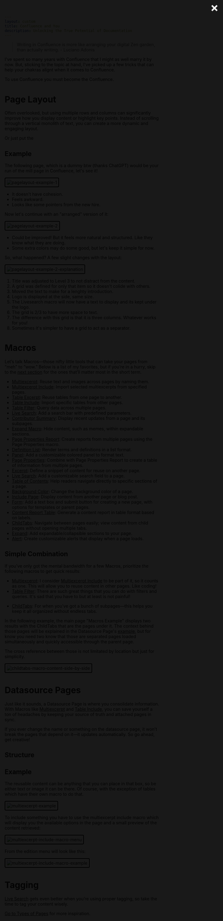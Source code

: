 ```yaml
---
layout: custom
title: Confluence and You
description: Unlocking the True Potential of Documentation
---
```


>Writing in Confluence is more like arranging your digital Zen garden, than actually writing. - Luciano Adonis

I've spent so many years with Confluence that I might as well marry it by now. But, sticking to the topic at hand, I've picked up a few tricks that can help your chakras alignt when it comes to Confluence.

To use Confluence you must become the Confluence.

# Page Layout

Often overlooked, but using multiple rows and columns can significantly improve how you display content or highlight key points.
Instead of scrolling through a vertical monolith of text, you can create a more dynamic and engaging layout.

Or just put the 

## Example
The following page, which is a dummy btw (thanks ChatGPT) would be your run of the mill page in Confluence, let's see it!

<img class="myImg" src="../images/confluence/pagelayout-example-1.png" alt="pagelayout-example-1" style="border: 2px solid #000; border-radius: 4px; padding: 5px; cursor: pointer;">

- It doesn't have cohesion.
- Feels awkward.
- Looks like some pointers from the new hire.

Now let's continue with an "arranged" version of it:

<img class="myImg" src="../images/confluence/pagelayout-example-2.png" alt="pagelayout-example-2" style="border: 2px solid #000; border-radius: 4px; padding: 5px; cursor: pointer;">

- Could be improved! But it feels more natural and structured. Like they know what they are doing.
- Some extra colors may do some good, but let's keep it simple for now.

So, what happened? A few slight changes with the layout:

<img class="myImg" src="../images/confluence/pagelayout-example-2-explanation.png" alt="pagelayout-example-2-explanation" style="border: 2px solid #000; border-radius: 4px; padding: 5px; cursor: pointer;">


1. Title was adjusted to Level 3 to not distract from the content.
2. A grid was defined for only that item so it doesn't colide with others.
3. Moved the text to make for a lenghty introduction.
4. Logo is displayed at the side, same size.
5. The Livesearch macro will now have a text to display and its kept under the logo.
6. The grid is 2/3 to have more space to text.
7. The difference with this grid is that it is three columns. Whatever works for you!
8. Sometimes it's simpler to have a grid to act as a separator.


# Macros

Let’s talk Macros—those nifty little tools that can take your pages from “meh” to “wow.” Below is a list of my favorites, but if you’re in a hurry, skip to the [next section](#simple-combination) for the ones that’ll matter most in the short term.

- [Multiexcerpt](https://confluence.atlassian.com/conf719/excerpt-macro-1157466743.html): Reuse text and images across pages by naming them.
- [Multiexcerpt Include](https://confluence.atlassian.com/conf719/excerpt-include-macro-1157466741.html): Import selected multiexcerpts from specified pages.
- [Table Excerpt](https://docs.stiltsoft.com/tfac/dc-server/how-to-use-table-excerpt-and-table-excerpt-include-macros-42241623.html): Reuse tables from one page to another.
- [Table Include](https://docs.stiltsoft.com/tfac/dc-server/how-to-use-table-excerpt-and-table-excerpt-include-macros-42241623.html): Import specific tables from other pages.
- [Table Filter](https://docs.stiltsoft.com/tfac/cloud/how-to-use-table-filter-macro-42239756.html): Query data across multiple pages.
- [Live Search](https://confluence.atlassian.com/conf719/livesearch-macro-1157466803.html): Add a search bar with predefined parameters.
- [Contributor Summary](https://confluence.atlassian.com/conf719/contributors-summary-macro-1157466730.html): Display recent updates from a page and its subpages.  
- [Expand Macro](https://confluence.atlassian.com/conf719/expand-macro-1157466749.html): Hide content, such as memes, within expandable sections.
- [Page Properties Report](https://support.atlassian.com/confluence-cloud/docs/insert-the-page-properties-report-macro/): Create reports from multiple pages using the Page Properties macro.
- [Definition List](https://www.smartics.eu/confluence/display/CONFMAC/Definition+List+Macro): Render terms and definitions in a list format.
- [Panel](https://confluence.atlassian.com/conf719/panel-macro-1157466870.html): Add a customizable colored panel to format text.
- [Page Properties](https://confluence.atlassian.com/conf719/page-properties-macro-1157466835.html): Combine with Page Properties Report to create a table of information from multiple pages.
- [Excerpt](https://confluence.atlassian.com/conf719/excerpt-macro-1157466743.html): Define a snippet of content for reuse on another page.
- [Live Search](https://confluence.atlassian.com/conf719/livesearch-macro-1157466803.html): Add a customizable search field to a page.
- [Table of Contents](https://confluence.atlassian.com/conf719/table-of-contents-macro-1157466923.html): Help readers navigate directly to specific sections of a page.
- [Background Color](https://docs.adaptavist.com/cfm4cs/latest/content-formatting-macros/background-color): Change the background color of a page.
- [Include Page](https://confluence.atlassian.com/conf85/include-page-macro-1283360210.html): Display content from another page or blog post.
- [Form](https://docs.adaptavist.com/f4cs/latest/usage/adding-a-form-to-a-page): Add a text box and submit button for creating a new page, with options for templates or parent pages.
- [Content Report Table](https://confluence.atlassian.com/conf85/content-report-table-macro-1283360159.html): Generate a content report in table format based on labels.
- [ChildTabs](https://docs.bitvoodoo.app/navitabs-tabs-for-confluence-data-center/?utm_source=bv-app&utm_medium=Editor&utm_campaign=Navitabs%20Child%20Tabs%20Macro): Navigate between pages easily; view content from child pages without opening multiple tabs.
- [Expand](https://confluence.atlassian.com/doc/expand-macro-223222352.html): Add expandable/collapsible sections to your page.
- [Alert](https://confluence.atlassian.com/doc/expand-macro-223222352.html): Create customizable alerts that display when a page loads.


## Simple Combination

If you’ve only got the mental bandwidth for a few Macros, prioritize the following macros to get quick results:

* [Multiexcerpt](https://confluence.atlassian.com/conf719/excerpt-macro-1157466743.html): I consider [Multiexcerpt Include](https://confluence.atlassian.com/conf719/excerpt-include-macro-1157466741.html) to be part of it, so it counts as one. This will allow you to reuse content in other pages. Like coding!
* [Table Filter](https://docs.stiltsoft.com/tfac/cloud/how-to-use-table-filter-macro-42239756.html): There are such great things that you can do with filters and queries. It's sad that you have to but at least is not painful!
- [ChildTabs](https://docs.bitvoodoo.app/navitabs-tabs-for-confluence-data-center/?utm_source=bv-app&utm_medium=Editor&utm_campaign=Navitabs%20Child%20Tabs%20Macro): For when you’ve got a bunch of subpages—this helps you keep it all organized without endless tabs.

In the following example, the main page "Macros Example" displays two results with the ChildTabs that are the pages under it. The context behind those pages will be explained in the Datasource Page's [example](#example-1), but for know you need two know that those are separated pages loaded simultaneously and quickly accessible through the parent page.

The cross reference between those is not limitated by location but just for simplicity.

<img class="myImg" src="../images/confluence/childtabs-macro-content-side-by-side.png" alt="childtabs-macro-content-side-by-side" style="border: 2px solid #000; border-radius: 4px; padding: 5px; cursor: pointer;">


# Datasource Pages

Just like it sounds, a Datasource Page is where you consolidate information. With Macros like [Multiexcerpt](https://confluence.atlassian.com/conf719/excerpt-macro-1157466743.html) and [Table Include](https://docs.stiltsoft.com/tfac/dc-server/how-to-use-table-excerpt-and-table-excerpt-include-macros-42241623.html), you can save yourself a ton of headaches by keeping your source of truth and attached pages in sync.

If you ever change the name or something on the datasource page, it won’t break the pages that depend on it—it updates automatically. So go ahead, get creative!

## Structure

## Example
The reusable content can be anything that you can place in that box, so be either text or image it can be there. Of course, with the exception of tables which have their own macro to do that.

<img class="myImg" src="../images/confluence/multiexcerpt-example.png" alt="multiexcerpt-example" style="border: 2px solid #000; border-radius: 4px; padding: 5px; cursor: pointer;">

To include something you have to use the multiexcerpt include macro which will display you the available options in the page and a small preview of the content retrieved:

<img class="myImg" src="../images/confluence/multiexcerpt-include-macro-menu.png" alt="multiexcerpt-include-macro-menu" style="border: 2px solid #000; border-radius: 4px; padding: 5px; cursor: pointer;">

From the edition menu will look like this:

<img class="myImg" src="../images/confluence/multiexcerpt-include-macro-example.png" alt="multiexcerpt-include-macro-example" style="border: 2px solid #000; border-radius: 4px; padding: 5px; cursor: pointer;">

# Tagging

[Live Search](https://confluence.atlassian.com/conf719/livesearch-macro-1157466803.html) gets even better when you’re using proper tagging, so take the time to tag your content wisely.

[Go to Types of Pages](#types-of-pages) for more inspiration.


<!-- Single Modal -->
<div id="myModal" class="modal">
  <span class="close">&times;</span>
  <img class="modal-content" id="img01">
  <div id="caption"></div>
</div>

<!-- CSS for Modal -->
<style>
.modal {
  display: none; /* Ensure the modal is hidden by default */
  position: fixed; 
  z-index: 1; 
  left: 0;
  top: 0;
  width: 100%; 
  height: 100%; 
  overflow: auto; 
  background-color: rgba(0,0,0,0.9); 
  display: flex; /* Use flexbox for centering */
  justify-content: center; /* Center horizontally */
  align-items: flex-end; /* Align the content to the bottom */
  padding-bottom: 50px; /* Adjust this value to move the modal higher or lower from the bottom */
}

.modal-content {
  margin: auto;
  display: block;
  width: 95%; /* Increased width */
  max-width: 1200px; /* Increased max-width */
  height: auto; /* Ensure the height adjusts automatically */
  max-height: 80vh; /* Ensure it doesn't exceed 80% of the viewport height */
  object-fit: contain; /* Ensure the image scales properly */
}

#caption {
  margin: auto;
  display: block;
  width: 80%;
  max-width: 700px;
  text-align: center;
  color: #ccc;
  padding: 10px 0;
}

.modal-content, #caption { 
  animation-name: zoom;
  animation-duration: 0.6s;
}

@keyframes zoom {
  from {transform:scale(0)} 
  to {transform:scale(1)}
}

.close {
  position: absolute;
  top: 15px;
  right: 35px;
  color: #f1f1f1;
  font-size: 40px;
  font-weight: bold;
  transition: 0.3s;
}

.close:hover,
.close:focus {
  color: #bbb;
  text-decoration: none;
  cursor: pointer;
}
</style>

<!-- JavaScript for Modal Functionality -->
<script>
// Get the modal
var modal = document.getElementById("myModal");

// Get the modal image element
var modalImg = document.getElementById("img01");

// Get all images with class "myImg" and loop through them to add the click event
var images = document.getElementsByClassName("myImg");
for (var i = 0; i < images.length; i++) {
  images[i].onclick = function(){
    modal.style.display = "flex"; // Ensure the modal is displayed using flexbox
    modalImg.src = this.src;
  }
}

// Get the <span> element that closes the modal
var span = document.getElementsByClassName("close")[0];

// When the user clicks on <span> (x), close the modal
span.onclick = function() { 
  modal.style.display = "none";
}

// Close the modal when clicking outside of the image
modal.onclick = function(event) {
  if (event.target === modal) {
    modal.style.display = "none";
  }
}

// Close the modal when pressing the "Esc" key
document.onkeydown = function(event) {
  if (event.key === "Escape") {
    modal.style.display = "none";
  }
}


// Close the modal when pressing the "Esc" key
document.onkeydown = function(event) {
  if (event.key === "Escape") {
    modal.style.display = "none";
  }
}
